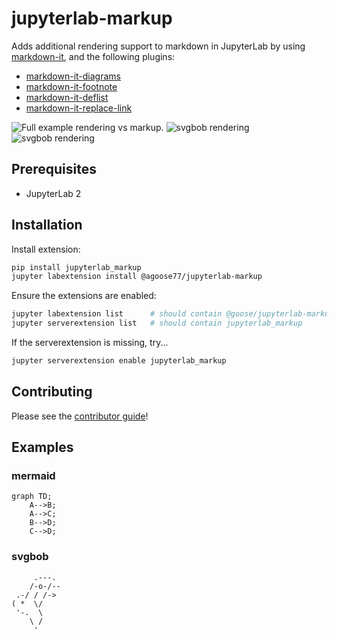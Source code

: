# jupyterlab-markup

Adds additional rendering support to markdown in JupyterLab by using [markdown-it](https://github.com/markdown-it/markdown-it), and the following plugins:

- [markdown-it-diagrams](https://github.com/agoose77/markdown-it-diagrams)
- [markdown-it-footnote](https://github.com/markdown-it/markdown-it-footnote)
- [markdown-it-deflist](https://github.com/markdown-it/markdown-it-deflist)
- [markdown-it-replace-link](https://github.com/martinheidegger/markdown-it-replace-link)

![Full example rendering vs markup.](https://i.imgur.com/OL9oGcq.png)
![svgbob rendering](https://i.imgur.com/RbDioU8.gif)
![svgbob rendering](https://i.imgur.com/IQSasVZ.gif)

## Prerequisites

- JupyterLab 2

## Installation

Install extension:

```bash
pip install jupyterlab_markup
jupyter labextension install @agoose77/jupyterlab-markup
```

Ensure the extensions are enabled:

```bash
jupyter labextension list      # should contain @goose/jupyterlab-markup
jupyter serverextension list   # should contain jupyterlab_markup
```

If the serverextension is missing, try...

```bash
jupyter serverextension enable jupyterlab_markup
```

## Contributing

Please see the [contributor guide](./CONTRIBUTING.md)!

## Examples

### mermaid

```mermaid
graph TD;
    A-->B;
    A-->C;
    B-->D;
    C-->D;
```

### svgbob

```bob
     .---.
    /-o-/--
 .-/ / /->
( *  \/
 '-.  \
    \ /
     '
```
